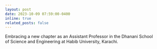 ```yaml
---
layout: post
date: 2023-10-09 07:59:00-0400
inline: true
related_posts: false
---
```


Embracing a new chapter as an Assistant Professor in the Dhanani School of Science and Engineering at Habib University, Karachi.
